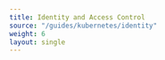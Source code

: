 ```yaml
--- 
title: Identity and Access Control 
source: "/guides/kubernetes/identity" 
weight: 6 
layout: single 
--- 
```

